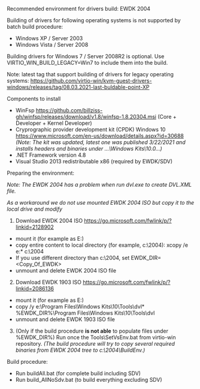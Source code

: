 Recommended environment for drivers build: EWDK 2004

Building of drivers for following operating systems is not supported by batch build procedure:
* Windows XP / Server 2003
* Windows Vista / Server 2008

Building drivers for Windows 7 / Server 2008R2 is optional.
Use VIRTIO_WIN_BUILD_LEGACY=Win7 to include them into the build.

Note: latest tag that support building of drivers for legacy operating systems:
https://github.com/virtio-win/kvm-guest-drivers-windows/releases/tag/08.03.2021-last-buldable-point-XP

Components to install
* WinFsp https://github.com/billziss-gh/winfsp/releases/download/v1.8/winfsp-1.8.20304.msi (Core + Developer + Kernel Developer)
* Cryprographic provider development kit (CPDK) Windows 10 https://www.microsoft.com/en-us/download/details.aspx?id=30688
_(Note: The kit was updated, latest one was published 3/22/2021 and installs headers and binaries under ...\Windows Kits\10.0\...)_
* .NET Framework version 4.8
* Visual Studio 2013 redistributable x86 (required by EWDK/SDV)

Preparing the environment:

_Note: The EWDK 2004 has a problem when run dvl.exe to create DVL.XML file._

_As a workaround we do not use mounted EWDK 2004 ISO but copy it to the local drive and modify_
1. Download EWDK 2004 ISO https://go.microsoft.com/fwlink/p/?linkid=2128902
* mount it (for example as E:)
* copy entire content to local directory (for example, c:\2004): xcopy /e e:\* c:\2004
* If you use different directory than c:\2004, set EWDK_DIR=<Copy_Of_EWDK>
* unmount and delete EWDK 2004 ISO file
2. Download EWDK 1903 ISO https://go.microsoft.com/fwlink/p/?linkid=2086136
* mount it (for example as E:)
* copy /y e:\Program Files\Windows Kits\10\Tools\dvl\* %EWDK_DIR%\Program Files\Windows Kits\10\Tools\dvl 
* unmount and delete EWDK 1903 ISO file
3. (Only if the build procedure **is not able** to populate files under %EWDK_DIR%) Run once the Tools\SetVsEnv.bat from virtio-win repository.
_(The build procedure will try to copy several required binaries from EWDK 2004 tree to c:\2004\BuildEnv.)_

Build procedure:
* Run buildAll.bat (for complete build including SDV)
* Run build_AllNoSdv.bat (to build everything excluding SDV)

